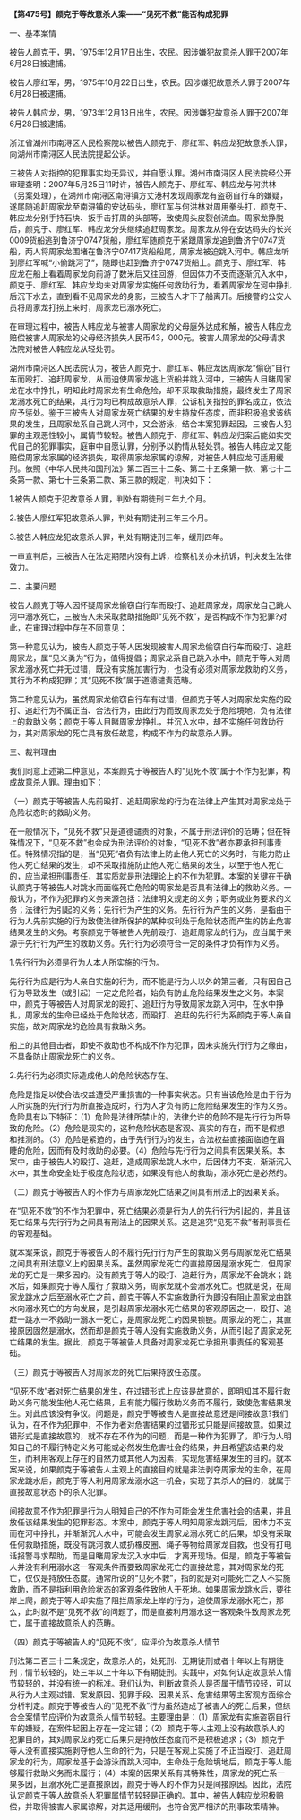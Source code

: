 **【第475号】颜克于等故意杀人案——“见死不救”能否构成犯罪**

一、基本案情

被告人颜克于，男，1975年12月17日出生，农民。因涉嫌犯故意杀人罪于2007年6月28日被逮捕。

被告人廖红军，男，1975年10月22日出生，农民。因涉嫌犯故意杀人罪于2007年6月28日被逮捕。

被告人韩应龙，男，1973年12月13日出生，农民。因涉嫌犯故意杀人罪于2007年6月28日被逮捕。

浙江省湖州市南浔区人民检察院以被告人颜克于、廖红军、韩应龙犯故意杀人罪，向湖州市南浔区人民法院提起公诉。

三被告人对指控的犯罪事实均无异议，并自愿认罪。湖州市南浔区人民法院经公开审理查明：2007年5月25日11时许，被告人颜克于、廖红军、韩应龙与何洪林（另案处理），在湖州市南浔区南浔镇方丈港村发现周家龙有盗窃自行车的嫌疑，遂尾随追赶周家龙至南浔镇的安达码头，廖红军与何洪林对周用拳头打，颜克于、韩应龙分别手持石块、扳手击打周的头部等，致使周头皮裂创流血。周家龙挣脱后，颜克于、廖红军、韩应龙分头继续追赶周家龙。周家龙从停在安达码头的长兴0009货船逃到鲁济宁0747货船，廖红军随颜克于紧跟周家龙追到鲁济宁0747货船，两人将周家龙围堵在鲁济宁07417货船船尾，周家龙被迫跳入河中。韩应龙听到廖红军喊“小偷跳河了”，随即也赶到鲁济宁0747货船上。颜克于、廖红军、韩应龙在船上看着周家龙向前游了数米后又往回游，但因体力不支而逐渐沉入水中，颜克于、廖红军、韩应龙均未对周家龙实施任何救助行为，看着周家龙在河中挣扎后沉下水去，直到看不见周家龙的身影，三被告人才下了船离开。后接警的公安人员将周家龙打捞上来时，周家龙已溺水死亡。

在审理过程中，被告人韩应龙与被害人周家龙的父母庭外达成和解，被告人韩应龙赔偿被害人周家龙的父母经济损失人民币43，000元。被害人周家龙的父母请求法院对被告人韩应龙从轻处罚。

湖州市南浔区人民法院认为，被告人颜克于、廖红军、韩应龙因周家龙“偷窃”自行车而殴打、追赶周家龙，从而迫使周家龙逃上货船并跳入河中，三被告人目睹周家龙在水中挣扎，明知此时周家龙有生命危险，却不采取救助措施，最终发生了周家龙溺水死亡的结果，其行为均已构成故意杀人罪，公诉机关指控的罪名成立，依法应予惩处。鉴于三被告人对周家龙死亡结果的发生持放任态度，而非积极追求该结果的发生，且周家龙系自己跳人河中，又会游泳，结合本案犯罪起因，三被告人犯罪的主观恶性较小，属情节较轻。被告人颜克于、廖红军、韩应龙归案后能如实交代自己的犯罪事实，庭审中自愿认罪，分别予以酌情从轻处罚。被告人韩应龙又能赔偿周家龙家属的经济损失，取得周家龙家属的谅解，对被告人韩应龙可适用缓刑。依照《中华人民共和国刑法》第二百三十二条、第二十五条第一款、第七十二条第一款、第七十三条第二款、第三款的规定，判决如下：

1.被告人颜克于犯故意杀人罪，判处有期徒刑三年九个月。

2.被告人廖红军犯故意杀人罪，判处有期徒刑三年三个月。

3.被告人韩应龙犯故意杀人罪，判处有期徒刑三年，缓刑四年。

一审宣判后，三被告人在法定期限内没有上诉，检察机关亦未抗诉，判决发生法律效力。

二、主要问题

被告人颜克于等人因怀疑周家龙偷窃自行车而殴打、追赶周家龙，周家龙自己跳人河中溺水死亡，三被告人未采取救助措施即“见死不救”，是否构成不作为犯罪?对此，在审理过程中存在不同意见：

第一种意见认为，被告人颜克于等人因发现被害人周家龙偷窃自行车而殴打、追赶周家龙，属“见义勇为”行为，值得提倡；周家龙系自己跳入水中，颜克于等人对周家龙溺水死亡并无过错，既没有实施加害行为，也没有必须对周家龙救助的义务，其行为不构成犯罪；其“见死不救”属于道德谴责范畴。

第二种意见认为，虽然周家龙偷窃自行车有过错，但颜克于等人对周家龙实施的殴打、追赶行为不属正当、合法行为，由此行为而致周家龙处于危险境地，负有法律上的救助义务；颜克于等人目睹周家龙挣扎，并沉入水中，却不实施任何救助行为，其对周家龙的死亡具有放任故意，构成不作为的故意杀人罪。

三、裁判理由

我们同意上述第二种意见，本案颜克于等被告人的“见死不救”属于不作为犯罪，构成故意杀人罪。理由如下：

（一）颜克于等被告人先前殴打、追赶周家龙的行为在法律上产生其对周家龙处于危险状态时的救助义务。

在一般情况下，“见死不救”只是道德谴责的对象，不属于刑法评价的范畴；但在特殊情况下，“见死不救”也会成为刑法评价的对象，“见死不救”者亦要承担刑事责任。特殊情况指的是，当“见死”者负有法律上防止他人死亡的义务时，有能力防止他人死亡结果的发生，却不采取措施防止他人死亡结果的发生，以至于他人死亡的，应当承担刑事责任，其实质就是刑法理论上的不作为犯罪。本案的关键在于确认颜克于等被告人对跳水而面临死亡危险的周家龙是否具有法律上的救助义务。一般认为，不作为犯罪的义务来源包括：法律明文规定的义务；职务或业务要求的义务；法律行为引起的义务；先行行为产生的义务。先行行为产生的义务，是指由于行为人先前实施的行为致使法律所保护的某种权利处于危险状态而产生的防止危害结果发生的义务。考察颜克于等被告人先前殴打、追赶周家龙的行为，应当属于来源于先行行为产生的救助义务。先行行为必须符合一定的条件才负有作为义务。

1.先行行为必须是行为人本人所实施的行为。

先行行为应是行为人亲自实施的行为，而不能是行为人以外的第三者。只有因自己行为导致发生（或引起）一定之危险者，始负有防止危险结果发生之义务。本案中，颜克于等被告人对周家龙的殴打、追赶行为导致周家龙跳入河中，在水中挣扎，周家龙的生命已经处于危险状态，而殴打、追赶的先行行为系颜克于等人亲自实施，故对周家龙的危险具有救助义务。

船上的其他目击者，即使不救助也不构成不作为犯罪，因未实施先行行为之缘由，不具备防止周家龙死亡的义务。

2.先行行为必须实际造成他人的危险状态存在。

危险是指足以使合法权益遭受严重损害的一种事实状态。只有当该危险是由于行为人所实施的先行行为所直接造成时，行为人才负有防止危险结果发生的作为义务。危险具有以下特征：（1）危险是法律所禁止的，法律允许的危险不是先行行为所导致的危险。（2）危险是现实的，这种危险状态是客观、真实的存在，而不是假想和推测的。（3）危险是紧迫的，由于先行行为的发生，合法权益直接面临迫在眉睫的危险，因而有及时救助的必要。（4）危险与先行行为之间具有因果关系。本案中，由于被告人的殴打、追赶，造成周家龙跳人水中，后因体力不支，渐渐沉入水中，其生命安全处于极度危险状态，如果没有他人的救助，溺水死亡是必然的。

（二）颜克于等被告人的不作为与周家龙死亡结果之间具有刑法上的因果关系。

在“见死不救”的不作为犯罪中，死亡结果必须是行为人的先行行为引起的，并且该死亡结果与先行行为之间具有刑法上的因果关系。这是追究“见死不救”者刑事责任的客观基础。

就本案来说，颜克于等被告人的不履行先行行为产生的救助义务与周家龙死亡结果之间具有刑法意义上的因果关系。虽然周家龙死亡的直接原因是溺水死亡，但周家龙的死亡是一果多因的。没有颜克于等人的殴打、追赶行为，周家龙不会跳水；跳水后，如果颜克于等人履行了救助义务，周家龙就不会溺水死亡。也就是说，在周家龙跳水之后至溺水死亡之前，颜克于等人不实施救助行为即没有阻止周家龙由跳水向溺水死亡的方向发展，是引起周家龙溺水死亡结果的客观原因之一，殴打、追赶一跳水一不救助一溺水一死亡，是周家龙死亡的因果锁链。周家龙的死亡，其直接原因固然是溺水，然而却是颜克于等人没有实施救助义务，从而引起了周家龙死亡结果的发生。据此，颜克于等被告人具备对周家龙死亡承担刑事责任的客观基础。

（三）颜克于等被告人对周家龙的死亡后果持放任态度。

“见死不救”者对死亡结果的发生，在过错形式上应该是故意的，即明知其不履行救助义务可能发生他人死亡结果，且有能力履行救助义务而不履行，致使危害结果发生。对此应该没有争议。问题是，颜克于等被告人是直接故意还是间接故意?我们认为，在不作为犯罪中，不作为者对危害结果的过错形式只能是间接故意。如果过错形式是直接故意的，就不存在不作为的问题，而是一种作为犯罪了，即行为人明知自己的不履行特定义务可能或必然发生危害社会的结果，并且希望该结果的发生，而利用客观上存在的自然力或其他人为因素，实现危害结果发生的目的。就本案来说，如果颜克于等被告人主观上的直接目的就是非法剥夺周家龙的生命，在周家龙跳水后，颜克于等人利用周家龙溺水这一机会，实现了其杀人的目的，就属于直接故意状态下的杀人犯罪。

间接故意不作为犯罪是行为人明知自己的不作为可能会发生危害社会的结果，并且放任该结果发生的犯罪形态。本案中，颜克于等人明知周家龙跳河后，因体力不支而在河中挣扎，并渐渐沉人水中，可能会发生周家龙溺水死亡的后果，却没有采取任何救助措施，既没有跳河救人或扔橡皮圈、绳子等物给周家龙自救，也没有打电话报警寻求帮助，而是目睹周家龙沉入水中后，才离开现场。但是，颜克于等被告人并没有利用溺水这一客观条件而要致周家龙死亡的直接故意，其对周家龙的死亡，仅仅是持放任态度。通常所说的“见死不救”，指的就是对可能死亡之人不实施救助，而不是指利用危险状态的客观条件致他人于死地。如果周家龙跳水后，要往岸上爬，颜克于等人却实施了阻拦周家龙上岸的行为，迫使周家龙溺水死亡，那么，此时就不是“见死不救”的问题了，而是直接利用溺水这一客观条件致周家龙死亡，属于直接故意杀人的范畴。

（四）颜克于等被告人的“见死不救”，应评价为故意杀人情节

刑法第二百三十二条规定，故意杀人的，处死刑、无期徒刑或者十年以上有期徒刑；情节较轻的，处三年以上十年以下有期徒刑。实践中，对如何认定故意杀人情节较轻的，并没有统一的标准。我们认为，判断故意杀人是否属于情节较轻，可以从行为人主观过错、案发原因、犯罪手段、因果关系、危害结果等主客观方面综合分析判定。颜克于等被告人的“见死不救”行为虽然造成了被害人的死亡后果，但综合全案情节应评价为故意杀人情节较轻。主要理由是：（1）周家龙有实施盗窃自行车的嫌疑，在案件起因上存在一定过错；（2）颜克于等人主观上没有故意杀人的犯罪目的，其对周家龙的死亡后果只是持放任态度而不是积极追求；（3）颜克于等人没有直接实施剥夺他人生命的行为，只是在客观上实施了不正当殴打、追赶周家龙的行为，周家龙基于会游泳而跳入河中，生命处于危险境地后，颜克于等人能够履行救助义务而未履行；（4）本案的因果关系有其特殊性，周家龙的死亡系一果多因，且溺水死亡是直接原因，颜克于等人的不作为只是间接原因。因此，法院认定颜克于等人故意杀人犯罪属情节较轻是正确的。其中，被告人韩应龙积极赔偿，并取得被害人家属谅解，对其适用缓刑，也符合宽严相济的刑事政策精神。